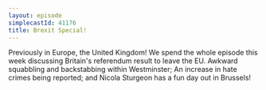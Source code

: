 ```yaml
---
layout: episode
simplecastId: 41176
title: Brexit Special!
---
```


Previously in Europe, the United Kingdom! We spend the whole episode this week discussing  Britain's referendum result to leave the EU. Awkward squabbling  and backstabbing within Westminster; An increase in hate crimes being reported; and Nicola Sturgeon has a fun day out in Brussels!
